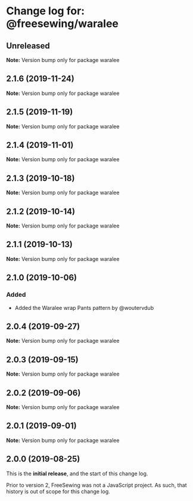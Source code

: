 # Change log for: @freesewing/waralee


## Unreleased

**Note:** Version bump only for package waralee


## 2.1.6 (2019-11-24)

**Note:** Version bump only for package waralee


## 2.1.5 (2019-11-19)

**Note:** Version bump only for package waralee


## 2.1.4 (2019-11-01)

**Note:** Version bump only for package waralee


## 2.1.3 (2019-10-18)

**Note:** Version bump only for package waralee


## 2.1.2 (2019-10-14)

**Note:** Version bump only for package waralee


## 2.1.1 (2019-10-13)

**Note:** Version bump only for package waralee


## 2.1.0 (2019-10-06)

### Added

 - Added the Waralee wrap Pants pattern by @woutervdub
## 2.0.4 (2019-09-27)

**Note:** Version bump only for package waralee


## 2.0.3 (2019-09-15)

**Note:** Version bump only for package waralee


## 2.0.2 (2019-09-06)

**Note:** Version bump only for package waralee


## 2.0.1 (2019-09-01)

**Note:** Version bump only for package waralee




## 2.0.0 (2019-08-25)

This is the **initial release**, and the start of this change log.

Prior to version 2, FreeSewing was not a JavaScript project.
As such, that history is out of scope for this change log.
